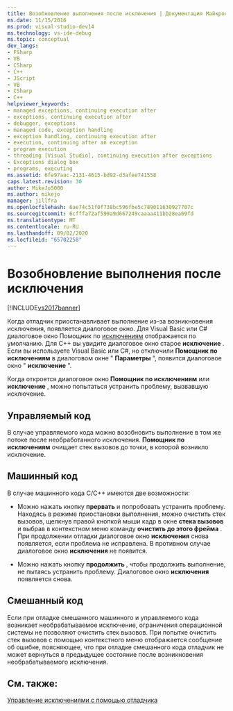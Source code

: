 ```yaml
---
title: Возобновление выполнения после исключения | Документация Майкрософт
ms.date: 11/15/2016
ms.prod: visual-studio-dev14
ms.technology: vs-ide-debug
ms.topic: conceptual
dev_langs:
- FSharp
- VB
- CSharp
- C++
- JScript
- VB
- CSharp
- C++
helpviewer_keywords:
- managed exceptions, continuing execution after
- exceptions, continuing execution after
- debugger, exceptions
- managed code, exception handling
- exception handling, continuing execution after
- execution, continuing after an exception
- program execution
- threading [Visual Studio], continuing execution after exceptions
- Exceptions dialog box
- programs, executing
ms.assetid: 6fe97aac-2131-4615-bd92-d3afee741558
caps.latest.revision: 30
author: MikeJo5000
ms.author: mikejo
manager: jillfra
ms.openlocfilehash: 6ae74c51f0f738bc596fbe5c789011630927707c
ms.sourcegitcommit: 6cfffa72af599a9d667249caaaa411bb28ea69fd
ms.translationtype: MT
ms.contentlocale: ru-RU
ms.lasthandoff: 09/02/2020
ms.locfileid: "65702258"
---
```

# <a name="continuing-execution-after-an-exception"></a>Возобновление выполнения после исключения
[!INCLUDE[vs2017banner](../includes/vs2017banner.md)]

Когда отладчик приостанавливает выполнение из–за возникновения исключения, появляется диалоговое окно. Для Visual Basic или C# диалоговое окно Помощник по [исключениям](https://msdn.microsoft.com/library/992892ac-9d52-44cc-bf09-b44bfc5befeb) отображается по умолчанию. Для C++ вы увидите диалоговое окно старое **исключение** . Если вы используете Visual Basic или C#, но отключили **Помощник по исключениям** в диалоговом окне " **Параметры** ", появится диалоговое окно " **исключение** ".  
  
 Когда откроется диалоговое окно **Помощник по исключениям** или **исключение** , можно попытаться устранить проблему, вызвавшую исключение.  
  
## <a name="managed-code"></a>Управляемый код  
 В случае управляемого кода можно возобновить выполнение в том же потоке после необработанного исключения. **Помощник по исключениям** очищает стек вызовов до точки, в которой возникло исключение.  
  
## <a name="native-code"></a>Машинный код  
 В случае машинного кода С/С++ имеются две возможности:  
  
- Можно нажать кнопку **прервать** и попробовать устранить проблему. Находясь в режиме приостановки выполнения, можно очистить стек вызовов, щелкнув правой кнопкой мыши кадр в окне **стека вызовов** и выбрав в контекстном меню команду **очистить до этого фрейма** . При продолжении отладки диалоговое окно **исключения** снова появляется, если проблема не исправлена. В противном случае диалоговое окно **исключения** не появится.  
  
- Можно нажать кнопку **продолжить** , чтобы продолжить выполнение, не пытаясь устранить проблему. Диалоговое окно **исключения** появляется снова.  
  
## <a name="mixed-code"></a>Смешанный код  
 Если при отладке смешанного машинного и управляемого кода возникает необрабатываемое исключение, ограничения операционной системы не позволяют очистить стек вызовов. При попытке очистить стек вызовов с помощью контекстного меню отображается сообщение об ошибке, поясняющее, что при отладке смешанного кода отладчик не может вернуться в предыдущее состояние после возникновения необрабатываемого исключения.  
  
## <a name="see-also"></a>См. также:  
 [Управление исключениями с помощью отладчика](../debugger/managing-exceptions-with-the-debugger.md)

